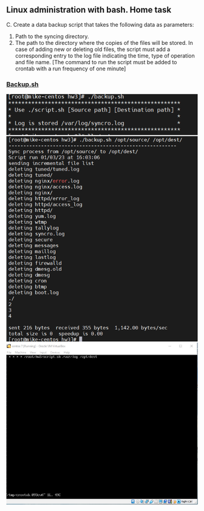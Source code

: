 ## Linux administration with bash. Home task
C. Create a data backup script that takes the following data as parameters:
1. Path to the syncing directory.
2. The path to the directory where the copies of the files will be stored.
In case of adding new or deleting old files, the script must add a corresponding entry to the log file 
indicating the time, type of operation and file name. 
[The command to run the script must be added to crontab with a run frequency of one minute]

### [Backup.sh](https://github.com/silver2mike/EPAM-OnlineUA-Cloud-DevOps-Fundamentals-Autumn-2022/blob/main/L1/LInux-Bash-Homework/Task%20C/backup.sh)
![](https://github.com/silver2mike/EPAM-OnlineUA-Cloud-DevOps-Fundamentals-Autumn-2022/blob/main/L1/LInux-Bash-Homework/Task%20C/backup.png)
![](https://github.com/silver2mike/EPAM-OnlineUA-Cloud-DevOps-Fundamentals-Autumn-2022/blob/main/L1/LInux-Bash-Homework/Task%20C/backup2.png)
![](https://github.com/silver2mike/EPAM-OnlineUA-Cloud-DevOps-Fundamentals-Autumn-2022/blob/main/L1/LInux-Bash-Homework/Task%20C/crontab.jpg)